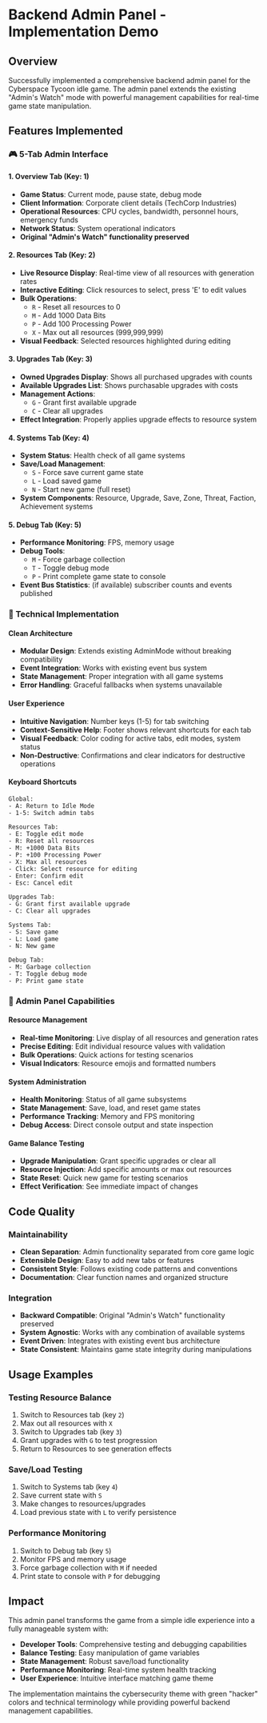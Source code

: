 # Backend Admin Panel - Implementation Demo

## Overview
Successfully implemented a comprehensive backend admin panel for the Cyberspace Tycoon idle game. The admin panel extends the existing "Admin's Watch" mode with powerful management capabilities for real-time game state manipulation.

## Features Implemented

### 🎮 5-Tab Admin Interface

#### 1. Overview Tab (Key: 1)
- **Game Status**: Current mode, pause state, debug mode
- **Client Information**: Corporate client details (TechCorp Industries)
- **Operational Resources**: CPU cycles, bandwidth, personnel hours, emergency funds
- **Network Status**: System operational indicators
- **Original "Admin's Watch" functionality preserved**

#### 2. Resources Tab (Key: 2)
- **Live Resource Display**: Real-time view of all resources with generation rates
- **Interactive Editing**: Click resources to select, press 'E' to edit values
- **Bulk Operations**: 
  - `R` - Reset all resources to 0
  - `M` - Add 1000 Data Bits
  - `P` - Add 100 Processing Power
  - `X` - Max out all resources (999,999,999)
- **Visual Feedback**: Selected resources highlighted during editing

#### 3. Upgrades Tab (Key: 3)
- **Owned Upgrades Display**: Shows all purchased upgrades with counts
- **Available Upgrades List**: Shows purchasable upgrades with costs
- **Management Actions**:
  - `G` - Grant first available upgrade
  - `C` - Clear all upgrades
- **Effect Integration**: Properly applies upgrade effects to resource system

#### 4. Systems Tab (Key: 4)
- **System Status**: Health check of all game systems
- **Save/Load Management**:
  - `S` - Force save current game state
  - `L` - Load saved game
  - `N` - Start new game (full reset)
- **System Components**: Resource, Upgrade, Save, Zone, Threat, Faction, Achievement systems

#### 5. Debug Tab (Key: 5)
- **Performance Monitoring**: FPS, memory usage
- **Debug Tools**:
  - `M` - Force garbage collection
  - `T` - Toggle debug mode
  - `P` - Print complete game state to console
- **Event Bus Statistics**: (if available) subscriber counts and events published

### 🔧 Technical Implementation

#### Clean Architecture
- **Modular Design**: Extends existing AdminMode without breaking compatibility
- **Event Integration**: Works with existing event bus system
- **State Management**: Proper integration with all game systems
- **Error Handling**: Graceful fallbacks when systems unavailable

#### User Experience
- **Intuitive Navigation**: Number keys (1-5) for tab switching
- **Context-Sensitive Help**: Footer shows relevant shortcuts for each tab
- **Visual Feedback**: Color coding for active tabs, edit modes, system status
- **Non-Destructive**: Confirmations and clear indicators for destructive operations

#### Keyboard Shortcuts
```
Global:
- A: Return to Idle Mode
- 1-5: Switch admin tabs

Resources Tab:
- E: Toggle edit mode
- R: Reset all resources
- M: +1000 Data Bits
- P: +100 Processing Power
- X: Max all resources
- Click: Select resource for editing
- Enter: Confirm edit
- Esc: Cancel edit

Upgrades Tab:
- G: Grant first available upgrade
- C: Clear all upgrades

Systems Tab:
- S: Save game
- L: Load game
- N: New game

Debug Tab:
- M: Garbage collection
- T: Toggle debug mode
- P: Print game state
```

### 🎯 Admin Panel Capabilities

#### Resource Management
- **Real-time Monitoring**: Live display of all resources and generation rates
- **Precise Editing**: Edit individual resource values with validation
- **Bulk Operations**: Quick actions for testing scenarios
- **Visual Indicators**: Resource emojis and formatted numbers

#### System Administration
- **Health Monitoring**: Status of all game subsystems
- **State Management**: Save, load, and reset game states
- **Performance Tracking**: Memory and FPS monitoring
- **Debug Access**: Direct console output and state inspection

#### Game Balance Testing
- **Upgrade Manipulation**: Grant specific upgrades or clear all
- **Resource Injection**: Add specific amounts or max out resources
- **State Reset**: Quick new game for testing scenarios
- **Effect Verification**: See immediate impact of changes

## Code Quality

### Maintainability
- **Clean Separation**: Admin functionality separated from core game logic
- **Extensible Design**: Easy to add new tabs or features
- **Consistent Style**: Follows existing code patterns and conventions
- **Documentation**: Clear function names and organized structure

### Integration
- **Backward Compatible**: Original "Admin's Watch" functionality preserved
- **System Agnostic**: Works with any combination of available systems
- **Event Driven**: Integrates with existing event bus architecture
- **State Consistent**: Maintains game state integrity during manipulations

## Usage Examples

### Testing Resource Balance
1. Switch to Resources tab (key `2`)
2. Max out all resources with `X`
3. Switch to Upgrades tab (key `3`)  
4. Grant upgrades with `G` to test progression
5. Return to Resources to see generation effects

### Save/Load Testing
1. Switch to Systems tab (key `4`)
2. Save current state with `S`
3. Make changes to resources/upgrades
4. Load previous state with `L` to verify persistence

### Performance Monitoring
1. Switch to Debug tab (key `5`)
2. Monitor FPS and memory usage
3. Force garbage collection with `M` if needed
4. Print state to console with `P` for debugging

## Impact

This admin panel transforms the game from a simple idle experience into a fully manageable system with:

- **Developer Tools**: Comprehensive testing and debugging capabilities
- **Balance Testing**: Easy manipulation of game variables
- **State Management**: Robust save/load functionality  
- **Performance Monitoring**: Real-time system health tracking
- **User Experience**: Intuitive interface matching game theme

The implementation maintains the cybersecurity theme with green "hacker" colors and technical terminology while providing powerful backend management capabilities.